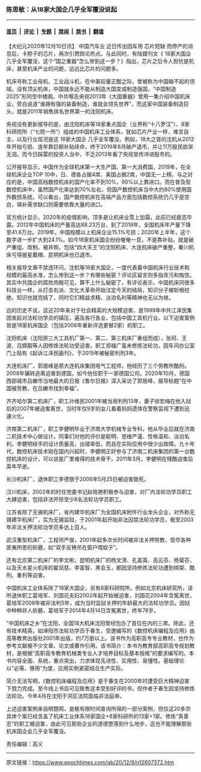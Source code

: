 ### 陈思敏：从18家大国企几乎全军覆没说起

---

#### [首页](../../../..?n12607372) &nbsp;|&nbsp; [评论](../../../../../epoch-comment?n12607372) &nbsp;|&nbsp; [专题](../../../../../epoch-special?n12607372) &nbsp;|&nbsp; [禁闻](../../../../../epoch-news?n12607372) &nbsp;|&nbsp; [禁书](../../../../../books?n12607372) &nbsp;|&nbsp; [翻墙](https://github.com/gfw-breaker/nogfw/blob/master/README.md?n12607372)


<div class="post_content" id="artbody" itemprop="articleBody">
 <!-- article content begin -->
 <p>
  【大纪元2020年12月10日讯】
  <ok href="https://www.epochtimes.com/gb/tag/%E4%B8%AD%E5%9B%BD%E6%B1%BD%E8%BD%A6%E4%B8%9A.html">
   中国汽车业
  </ok>
  近日传出因车用
  <ok href="https://www.epochtimes.com/gb/tag/%E8%8A%AF%E7%89%87%E7%9F%AD%E7%BC%BA.html">
   芯片短缺
  </ok>
  而停产的消息后，卡脖子的芯片，再次引燃舆论热点。与此同时，有陆媒刊文《
  <ok href="https://www.epochtimes.com/gb/tag/18%E5%AE%B6%E5%A4%A7%E5%9B%BD%E4%BC%81.html">
   18家大国企
  </ok>
  几乎全军覆没，这个“国之重器”怎么惨到这一步？》指出，芯片之后令人担忧是机床，甚至机床产业的问题，远远比芯片的问题多。
 </p>
 <p>
  机床号称工业母机、工业战斗机，在中美较量正酣之际，曾被称为中国输不起的领域。没有顶尖机床，中国就永远不能从制造大国变成制造强国，“中国制造2025”形同空中楼阁。中共喉舌央视2013年《大国重器》曾用一集介绍中国机床业，旁白说道“谁拥有强的装备制造，谁就会领先世界”，而这家中国装备制造巨头，就是2011年销售排名世界第一的沈阳机床。
 </p>
 <p>
  央视没有更新报导的是，由沈阳机床等18家重点国企（业界称“十八罗汉”）、8家科研院所（“七院一所”）组成的中国机床工业体系，犹如芯片产业一样，难言自主，以及行业现况是这
  <ok href="https://www.epochtimes.com/gb/tag/18%E5%AE%B6%E5%A4%A7%E5%9B%BD%E4%BC%81.html">
   18家大国企
  </ok>
  几乎全军覆没。例如，18大之首的沈机从2012年开始亏损、连年靠巨额补贴续命，终于2019年8月破产退市，并让11万股民欲哭无泪。而今日踩雷的投资人当中，不乏2013年看了央视宣传冲进股市的。
 </p>
 <p>
  公开报导显示，中国作为全球机床第一大生产国、第一大消费国，2019年，在全球机床企业TOP 10中，日、德各占据4席、美国占据2席，中国无一上榜。与之对应的是，中国高档数控机床的国产化率不到10%，90%以上靠进口。而在普及型数控机床中，虽然国产化率达到70%左右，但国产数控机床当中大约80%使用国外数控系统。可以看出，国产数控机床在高端产品方面包括数控系统仍几乎是空白，填补需求缺口则需要依靠大量的进口。
 </p>
 <p>
  官方统计显示，2020年的疫情影响，顶多是让机床业雪上加霜，此前已经疲态毕露。2012年中国机床的产量高达88.23万台，到了2019年，全国机床年产量下降至41.6万台。2019年，中国规模以上机床企业15.1%亏损；2020年上半年，这个数字进一步扩大到24.1%。如今18家机床国企纷纷奄奄一息，不是靠补贴，就是破产重组、改制、被并购，包括“四大天王”的沈阳机床、大连机床破产重整，秦川机床亏得披星戴帽、昆明机床也已退市。
 </p>
 <p>
  相关报导文章不禁连环问，沈机等18家大国企，一度代表着中国机床行业技术和规模的最高水准，怎么惨到这一步？有哪些秘密？评论区留言则多指贪污和掏空。其实中共国企的腐败肉眼可见，算不上什么秘密了。有评论表示，中国机床同很多科技业一样，从打击右派、文化大革命开始注定今天的结局，知识分子被斩根挖绝，知识也就完结了，同时它们精益求精、淡泊名利等精神也无以为继。
 </p>
 <p>
  远的历史不说，这近20年来对于社会精英的大规模迫害，是1999年中共江泽民集团发起对法轮功学员的镇压，遍及各行各业，包括中国工具机行业。以下迫害案例皆是18家机床国企（包括2008年重新评选更替2家）的职工。
 </p>
 <p>
  沈阳机床（沈阳原三大工具机厂第一、第二、第三机床厂重组而成），张珂、王波、吕嫦靓等人因修炼法轮功受迫害。职工郑福广虽未修炼法轮功，因车间办公室门上贴有《起诉江泽民画刊》，于2015年被秘密判刑3年。
 </p>
 <p>
  大连机床厂，郭居峰是原大连机床集团电气工程师，他经历了三个劳教所酷刑，2008年辗转逃离迫害到德国，如今他任职于一家德国公司。2020年10月，德国西部城市吕嫩市当地最大的日报《鲁尔日报》深入采访了郭居峰，报导标题“在中国被劳教，在吕嫩市找到幸福”。
 </p>
 <p>
  齐齐哈尔第二机床厂，职工孙维民2001年被当局判刑13年，妻子徐宏梅在他入狱后的2007年被迫害离世，当时年仅9岁的女儿看着妈妈遗体在警察监视下遭到迅速火化。
 </p>
 <p>
  济南第二机床厂，职工李健明毕业于济南大学机械专业专科，他从毕业后就在济南二机技术中心做设计。同事们对他的评价是聪明、思维严谨、性格温和、淡泊名利。李健明经手的设计质量高，出错率低，而且在实际应用中很少出故障。九十年代，数控机床技术刚在国内兴起时，李健明正好参与了济南二机床集团的第一台数控机床的设计，可以说是厂里难得的技术骨干。2011年3月，李健明在残酷迫害后英年早逝。
 </p>
 <p>
  长沙机床厂，退休职工李德银于2006年5月25日被迫害致死。
 </p>
 <p>
  汉川机床，2002年的时任党委书记赵晓艳积极参与迫害，对厂内法轮功学员职工大肆迫害，包括非法开除至少8名法轮功学员职工。
 </p>
 <p>
  江苏省除了无锡机床厂，省内建华机床厂为全国机床附件行业龙头企业，对外称无锡建华机床厂，实为无锡监狱，于2001年起开始非法囚禁法轮功学员，极至2003年非法关押法轮功学员多达上百人。
 </p>
 <p>
  武汉重型机床厂，工程师严俊，2001年起多次长时间被非法关押劳教，受尽各种匪夷所思的折磨，如“双手反铐吊在窗户喂蚊子”。
 </p>
 <p>
  还有北京第二机床厂的李文彬，昆明机床厂的杨文清、孔富英、高云芬、杨菊芬，以及天水星火机床的翟凤慈、李富智、黑会玉，都因坚持修炼法轮功遭到绑架、酷刑、重判等迫害。
 </p>
 <p>
  中国机床工业体系除了18家大国企，另有8家科研院所。例如北京机床研究所，该所退休职工葛培军、刘国花夫妇2002年起开始被迫害，刘国花2004年含冤离世，葛培军2008年被非法判5年，成为当时监狱关押的年龄最大的法轮功学员。因狱中种种非人折磨，葛培军于2014年4月14日含冤离世，终年76岁。
 </p>
 <p>
  “中国机床之乡”在沈阳，全国18大机床沈阳曾经包办了首位在内的三席。除此，还有技术精英，如渖阳市法轮功学员于春生，受邀编写的《数控机床编程及应用》由高等教育出版社2001年出版，约7万册以上。该书作为高职高专专业教材，也作为参考文献被不少文章、论文或著作引用。该书简介：本书为教育部高职高专规划教材，是根据“高职高专教育机械类专业人才培养目标及基本规格”的要求编写的。本书内容全面、系统，重点突出，力求体现先进性、实用性、易懂性。基础理论以“必需、够用”为度，应用实例紧密结合生产实际。
 </p>
 <p>
  简介无法写明，《数控机床编程及应用》是于春生在2000年时遭受巨大精神迫害下戮力完成。至今线上书店可见贩售这本受到好评的书，但作者于春生因坚持修炼法轮功，今年4月在沈阳于洪区法院面临非法庭审。
 </p>
 <p>
  上述迫害案例来自明慧网，是极有限时间查询所得的一部分案例，但仅这20多宗具体个案已经含盖了机床工业体系18家国企+8家科研所的13家+1家。修炼“真善忍”的职工被迫害，由此可见那些企业的道德堕落到什么地步，这也不能理解那些机床国企会几乎全军覆没。
 </p>
 <p>
  责任编辑：高义
 </p>
 <!-- article content end -->
 <div id="below_article_ad">
 </div>
</div>


---

原文链接：https://www.epochtimes.com/gb/20/12/9/n12607372.htm